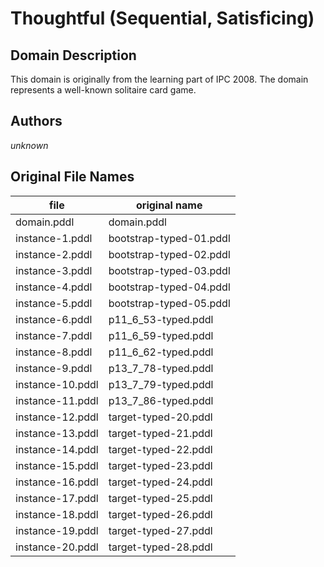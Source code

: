 # Thoughtful (Sequential, Satisficing)

## Domain Description

This domain is originally from the learning part of IPC 2008.
The domain represents a well-known solitaire card game.

## Authors

*unknown*

## Original File Names

| file             | original name           |
|------------------|-------------------------|
| domain.pddl      | domain.pddl             |
| instance-1.pddl  | bootstrap-typed-01.pddl |
| instance-2.pddl  | bootstrap-typed-02.pddl |
| instance-3.pddl  | bootstrap-typed-03.pddl |
| instance-4.pddl  | bootstrap-typed-04.pddl |
| instance-5.pddl  | bootstrap-typed-05.pddl |
| instance-6.pddl  | p11_6_53-typed.pddl     |
| instance-7.pddl  | p11_6_59-typed.pddl     |
| instance-8.pddl  | p11_6_62-typed.pddl     |
| instance-9.pddl  | p13_7_78-typed.pddl     |
| instance-10.pddl | p13_7_79-typed.pddl     |
| instance-11.pddl | p13_7_86-typed.pddl     |
| instance-12.pddl | target-typed-20.pddl    |
| instance-13.pddl | target-typed-21.pddl    |
| instance-14.pddl | target-typed-22.pddl    |
| instance-15.pddl | target-typed-23.pddl    |
| instance-16.pddl | target-typed-24.pddl    |
| instance-17.pddl | target-typed-25.pddl    |
| instance-18.pddl | target-typed-26.pddl    |
| instance-19.pddl | target-typed-27.pddl    |
| instance-20.pddl | target-typed-28.pddl    |
